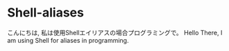 # Shell-aliases
こんにちは, 私は使用Shellエイリアスの場合プログラミングで。
Hello There, I am using Shell for aliases in programming.

